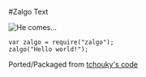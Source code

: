 #Zalgo Text

![He comes...](http://art.ngfiles.com/images/183/kkslider60_kks-zalgo-redux.png#.png)

```
var zalgo = require("zalgo");
zalgo("Hello world!");
```
Ported/Packaged from [tchouky's code](http://eeemo.net/)
